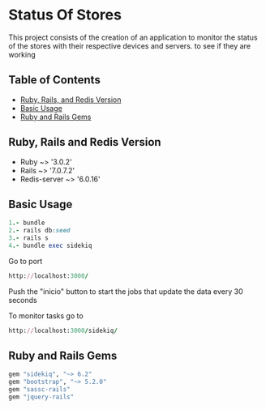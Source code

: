 # Status Of Stores

This project consists of the creation of an application to monitor the status of the stores with their respective devices and servers. to see if they are working

## Table of Contents
* [Ruby, Rails, and Redis Version](#ruby-rails-and-redis-version)
* [Basic Usage](#basic-usage)
* [Ruby and Rails Gems](#ruby-and-rails-gems)



## Ruby, Rails and Redis Version

* Ruby ~> '3.0.2'
* Rails ~> '7.0.7.2'
* Redis-server ~> '6.0.16'

## Basic Usage

```ruby
1.- bundle
2.- rails db:seed
3.- rails s
4.- bundle exec sidekiq
```

Go to port 
```ruby
http://localhost:3000/
```

Push the "inicio" button to start the jobs that update the data every 30 seconds

To monitor tasks go to 
```ruby
http://localhost:3000/sidekiq/
```

## Ruby and Rails Gems

```ruby
gem "sidekiq", "~> 6.2"
gem "bootstrap", "~> 5.2.0"
gem "sassc-rails"
gem "jquery-rails"
```

